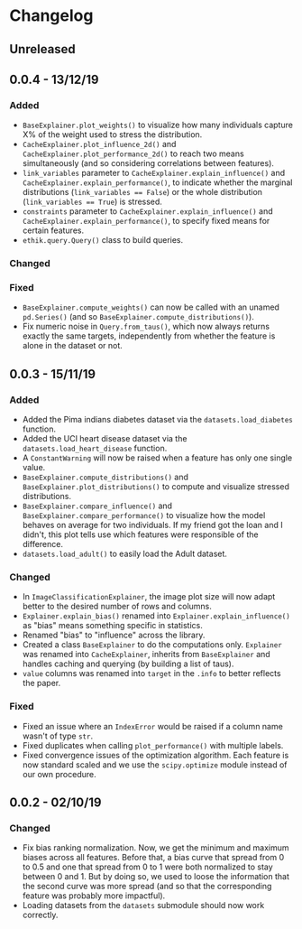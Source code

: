 # Changelog

## Unreleased

## 0.0.4 - 13/12/19

### Added

* `BaseExplainer.plot_weights()` to visualize how many individuals capture X% of the weight used to stress the distribution.
* `CacheExplainer.plot_influence_2d()` and `CacheExplainer.plot_performance_2d()` to reach two means simultaneously (and so considering correlations between features).
* `link_variables` parameter to `CacheExplainer.explain_influence()` and `CacheExplainer.explain_performance()`, to indicate whether the marginal distributions (`link_variables == False`) or the whole distribution (`link_variables == True`) is stressed.
* `constraints` parameter to `CacheExplainer.explain_influence()` and `CacheExplainer.explain_performance()`, to specify fixed means for certain features.
* `ethik.query.Query()` class to build queries.

### Changed

### Fixed

* `BaseExplainer.compute_weights()` can now be called with an unamed `pd.Series()` (and so `BaseExplainer.compute_distributions()`).
* Fix numeric noise in `Query.from_taus()`, which now always returns exactly the same targets, independently from whether the feature is alone in the dataset or not.

## 0.0.3 - 15/11/19

### Added

* Added the Pima indians diabetes dataset via the `datasets.load_diabetes` function.
* Added the UCI heart disease dataset via the `datasets.load_heart_disease` function.
* A `ConstantWarning` will now be raised when a feature has only one single value.
* `BaseExplainer.compute_distributions()` and `BaseExplainer.plot_distributions()` to compute and visualize stressed distributions.
* `BaseExplainer.compare_influence()` and `BaseExplainer.compare_performance()` to visualize how the model behaves on average for two individuals. If my friend got the loan and I didn't, this plot tells use which features were responsible of the difference.
* `datasets.load_adult()` to easily load the Adult dataset.

### Changed

* In `ImageClassificationExplainer`, the image plot size will now adapt better to the desired number of rows and columns.
* `Explainer.explain_bias()` renamed into `Explainer.explain_influence()` as "bias" means something specific in statistics.
* Renamed "bias" to "influence" across the library.
* Created a class `BaseExplainer` to do the computations only. `Explainer` was renamed into `CacheExplainer`, inherits from `BaseExplainer` and handles caching and querying (by building a list of taus).
* `value` columns was renamed into `target` in the `.info` to better reflects the paper.

### Fixed

* Fixed an issue where an `IndexError` would be raised if a column name wasn't of type `str`.
* Fixed duplicates when calling `plot_performance()` with multiple labels.
* Fixed convergence issues of the optimization algorithm. Each feature is now standard scaled and we use the `scipy.optimize` module instead of our own procedure.

## 0.0.2 - 02/10/19

### Changed

* Fix bias ranking normalization. Now, we get the minimum and maximum biases
across all features. Before that, a bias curve that spread from 0 to 0.5
and one that spread from 0 to 1 were both normalized to stay between 0 and 1. But
by doing so, we used to loose the information that the second curve was more spread
(and so that the corresponding feature was probably more impactful).
* Loading datasets from the `datasets` submodule should now work correctly.
